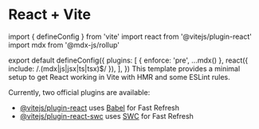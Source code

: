 # React + Vite

import { defineConfig } from 'vite'
import react from '@vitejs/plugin-react'
import mdx from '@mdx-js/rollup'

export default defineConfig({
plugins: [
{ enforce: 'pre', ...mdx() },
react({ include: /\.(mdx|js|jsx|ts|tsx)$/ }),
],
})
This template provides a minimal setup to get React working in Vite with HMR and some ESLint rules.

Currently, two official plugins are available:

- [@vitejs/plugin-react](https://github.com/vitejs/vite-plugin-react/blob/main/packages/plugin-react/README.md) uses [Babel](https://babeljs.io/) for Fast Refresh
- [@vitejs/plugin-react-swc](https://github.com/vitejs/vite-plugin-react-swc) uses [SWC](https://swc.rs/) for Fast Refresh
